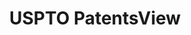 ---
bigquery: https://console.cloud.google.com/bigquery?p=patents-public-data&d=patentsview&page=dataset
citation: Attribution should be given to PatentsView for use, distribution, or derivative
  works.
code: https://github.com/CSSIP-AIR/PatentsView-Code-Snippets/
contributors: USPTO
cost: None
description: 'PatentsView includes US patent data including raw data (summaries, applications,
  pregrant applications), disambugations of inventors and assignees, and inventor
  gender estimates.  Also foreign priority data, # of figures and sheets, and government
  interest statements.'
documentation: https://patentsview.org/query/builder-faqs
last_edit: 04/13/2022, 05:24:51
location: https://patentsview.org/
maintained_by: USPTO
record_creation_timestamp: 12/2/2020 17:20:46
schema_fields:
- term_extension
- classification_data_source
- classification_level
- lname
- num
- relkind
- group_id
- rel_id
- number
- _102_date
- disamb_assignee_id_20200331
- name_first
- disamb_inventor_id_20200630
- term_grant
- latlong
- uuid
- state_fips
- contract_award_number
- attribution_status
- subsection_id
- disamb_inventor_id_20171003
- rawassignee_id
- disamb_inventor_id_20190820
- role
- type
- disclaimer_date
- disamb_inventor_id_20191231
- county
- fname
- county_fips
- rawlocation_id
- country
- subclass_id
- organization_id
- dependent
- deceased
- organization
- series_code
- male_flag
- f371_date
- disamb_inventor_id_20191008
- doc_type
- publication_number
- f102_date
- disamb_inventor_id_20200331
- level_one
- field_id
- lapse_of_patent
- mainclass_id
- title
- num_sheets
- sequence
- date
- disamb_assignee_id_20190820
- application_id
- text
- city
- disamb_inventor_id_20200929
- name
- disamb_inventor_id_20171226
- ipc_class
- classification_value
- abstract
- section_id
- status
- id
- citation_id
- disamb_inventor_id_20181127
- disamb_inventor_id_20201229
- symbol_position
- reldocno
- location_id
- num_claims
- disamb_assignee_id_20191231
- designation
- num_figures
- subclass
- subcategory_id
- field_title
- disamb_inventor_id_20170808
- action_date
- rawinventor_id
- section
- filename
- disamb_assignee_id_20200630
- length
- group
- level_two
- patent_id
- latitude
- subgroup
- disamb_assignee_id_20200929
- rule_47
- male
- inventor_id
- applicant_type
- doctype
- name_last
- assignee_id
- category_id
- kind
- latin_name
- disamb_assignee_id_20190312
- term_disclaimer
- level_three
- disamb_assignee_id_20191008
- sector_title
- disamb_assignee_id_20181127
- withdrawn
- subgroup_id
- state
- category
- exemplary
- ipc_version_indicator
- disamb_inventor_id_20180528
- gi_statement
- variety
- country_transformed
- classification_status
- _371_date
- disamb_inventor_id_20170307
- longitude
- main_group
- lawyer_id
- disamb_inventor_id_20190312
shortname: patentsview
tags:
- disambiguation
- United States
- gender
terms_of_use: Creative Commons Attribution 4.0 International License.
timeframe: 1963-1999
title: USPTO PatentsView
uuid: cf1780b1-e265-4e49-8d1d-83b9cfe0fd9a
---